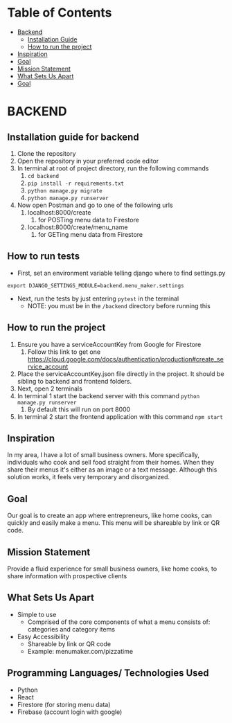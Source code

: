 # Table of Contents  
- [Backend](#backend)
  - [Installation Guide](#installation)
  - [How to run the project](#running)
- [Inspiration](#inspiration)
- [Goal](#goal)
- [Mission Statement](#mission)
- [What Sets Us Apart](#unique)
- [Goal](#goal)

<a name="backend"/>

# BACKEND

<a name="installation"/>

## Installation guide for backend
1. Clone the repository
2. Open the repository in your preferred code editor
3. In terminal at root of project directory, run the following commands
   1. ```cd backend```
   2. ```pip install -r requirements.txt```
   3. ```python manage.py migrate```
   4. ```python manage.py runserver```
4. Now open Postman and go to one of the following urls
   1. localhost:8000/create
      1. for POSTing menu data to Firestore
   2. localhost:8000/create/menu_name
      1. for GETing menu data from Firestore
      
<a name="running"/>

## How to run tests
- First, set an environment variable telling django where to find settings.py

```export DJANGO_SETTINGS_MODULE=backend.menu_maker.settings```
- Next, run the tests by just entering ```pytest``` in the terminal
  - NOTE: you must be in the ```/backend``` directory before running this


<a name="running"/>

## How to run the project
1. Ensure you have a serviceAccountKey from Google for Firestore
   1. Follow this link to get one https://cloud.google.com/docs/authentication/production#create_service_account
2. Place the serviceAccountKey.json file directly in the project. It should be sibling to backend and frontend folders.
3. Next, open 2 terminals
4. In terminal 1 start the backend server with this command ```python manage.py runserver```
   1. By default this will run on port 8000
5. In terminal 2 start the frontend application with this command ```npm start```

<a name="inspiration"/>

## Inspiration

In my area, I have a lot of small business owners. 
More specifically, individuals who cook and sell food straight from their homes. 
When they share their menus it's either as an image or a text message. 
Although this solution works, it feels very temporary and disorganized.

<a name="goal"/>

## Goal
Our goal is to create an app where entrepreneurs, 
like home cooks, can quickly and easily make a menu. 
This menu will be shareable by link or QR code. 

<a name="mission"/>

## Mission Statement 
Provide a fluid experience for small business owners, 
like home cooks, to share information with prospective clients

<a name="unique"/>

## What Sets Us Apart
- Simple to use
  - Comprised of the core components of what a menu consists of: categories and category items
- Easy Accessibility
  - Shareable by link or QR code
  - Example: menumaker.com/pizzatime

<a name="programming"/>

## Programming Languages/ Technologies Used
- Python
- React
- Firestore (for storing menu data)
- Firebase (account login with google)
